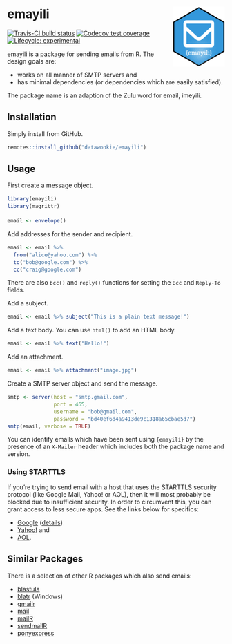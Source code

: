 
<!-- README.md is generated from README.Rmd. Please edit that file -->

# emayili <img src="man/figures/emayili-hex.png" align="right" alt="" width="120" />

[![Travis-CI build
status](https://travis-ci.org/datawookie/emayili.svg?branch=master)](https://travis-ci.org/datawookie/emayili)
[![Codecov test
coverage](https://img.shields.io/codecov/c/github/datawookie/emayili.svg)](https://codecov.io/github/datawookie/emayili)
[![Lifecycle:
experimental](https://img.shields.io/badge/lifecycle-experimental-orange.svg)](https://www.tidyverse.org/lifecycle/#experimental)

emayili is a package for sending emails from R. The design goals are:

  - works on all manner of SMTP servers and
  - has minimal dependencies (or dependencies which are easily
    satisfied).

The package name is an adaption of the Zulu word for email, imeyili.

## Installation

Simply install from GitHub.

``` r
remotes::install_github("datawookie/emayili")
```

## Usage

First create a message object.

``` r
library(emayili)
library(magrittr)

email <- envelope()
```

Add addresses for the sender and recipient.

``` r
email <- email %>%
  from("alice@yahoo.com") %>%
  to("bob@google.com") %>%
  cc("craig@google.com")
```

There are also `bcc()` and `reply()` functions for setting the `Bcc` and
`Reply-To` fields.

Add a subject.

``` r
email <- email %>% subject("This is a plain text message!")
```

Add a text body. You can use `html()` to add an HTML body.

``` r
email <- email %>% text("Hello!")
```

Add an attachment.

``` r
email <- email %>% attachment("image.jpg")
```

Create a SMTP server object and send the message.

``` r
smtp <- server(host = "smtp.gmail.com",
               port = 465,
               username = "bob@gmail.com",
               password = "bd40ef6d4a9413de9c1318a65cbae5d7")
smtp(email, verbose = TRUE)
```

You can identify emails which have been sent using `{emayili}` by the
presence of an `X-Mailer` header which includes both the package name
and version.

### Using STARTTLS

If you’re trying to send email with a host that uses the STARTTLS
security protocol (like Google Mail, Yahoo\! or AOL), then it will most
probably be blocked due to insufficient security. In order to circumvent
this, you can grant access to less secure apps. See the links below for
specifics:

  - [Google](https://myaccount.google.com/security)
    ([details](https://support.google.com/accounts/answer/6010255))
  - [Yahoo\!](https://login.yahoo.com/account/security) and
  - [AOL](https://login.aol.com/account/security).

## Similar Packages

There is a selection of other R packages which also send emails:

  - [blastula](https://cran.r-project.org/package=blastula)
  - [blatr](https://cran.r-project.org/package=blatr) (Windows)
  - [gmailr](https://cran.r-project.org/package=gmailr)
  - [mail](https://cran.r-project.org/package=mail)
  - [mailR](https://cran.r-project.org/package=mailR)
  - [sendmailR](https://cran.r-project.org/package=sendmailR)
  - [ponyexpress](https://github.com/ropenscilabs/ponyexpress)
